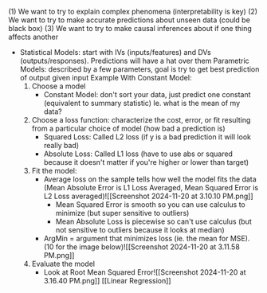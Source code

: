 (1) We want to try to explain complex phenomena (interpretability is key)
(2) We want to try to make accurate predictions about unseen data (could be black box)
(3) We want to try to make causal inferences about if one thing affects another
- Statistical Models: start with IVs (inputs/features) and DVs (outputs/responses). Predictions will have a hat over them
	Parametric Models: described by a few parameters, goal is try to get best prediction of output given input
	Example With Constant Model:
	1. Choose a model
		- Constant Model: don't sort your data, just predict one constant (equivalent to summary statistic)
			Ie. what is the mean of my data?
	2. Choose a loss function: characterize the cost, error, or fit resulting from a particular choice of model (how bad a prediction is)
		- Squared Loss: Called L2 loss (if y is a bad prediction it will look really bad)
		- Absolute Loss: Called L1 loss (have to use abs or squared because it doesn't matter if you're higher or lower than target) 
	3. Fit the model: 
		- Average loss on the sample tells how well the model fits the data (Mean Absolute Error is L1 Loss Averaged, Mean Squared Error is L2 Loss averaged)![[Screenshot 2024-11-20 at 3.10.10 PM.png]]
			- Mean Squared Error is smooth so you can use calculus to minimize (but super sensitive to outliers)
			- Mean Absolute Loss is piecewise so can't use calculus (but not sensitive to outliers because it looks at median)
		- ArgMin = argument that minimizes loss (ie. the mean for MSE). (10 for the image below)![[Screenshot 2024-11-20 at 3.11.58 PM.png]]
	4. Evaluate the model 
		- Look at Root Mean Squared Error![[Screenshot 2024-11-20 at 3.16.40 PM.png]]
[[Linear Regression]]